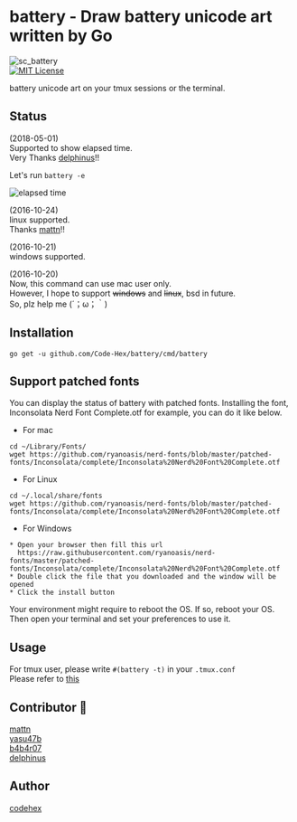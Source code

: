 battery - Draw battery unicode art written by Go
=======
![sc_battery](https://cloud.githubusercontent.com/assets/6500104/19550024/6018c768-96e2-11e6-9ae1-f66b2406b8a7.png)  
[![MIT License](http://img.shields.io/badge/license-MIT-blue.svg?style=flat)](LICENSE)
  
battery unicode art on your tmux sessions or the terminal.  

## Status
(2018-05-01)  
Supported to show elapsed time.  
Very Thanks [delphinus](https://github.com/delphinus)!!

Let's run `battery -e`

![elapsed time](https://user-images.githubusercontent.com/1239245/39427036-388223ce-4cbd-11e8-859a-5363cdac3452.png)

(2016-10-24)  
linux supported.  
Thanks [mattn](https://github.com/mattn)!!  

(2016-10-21)  
windows supported.  
  
(2016-10-20)  
Now, this command can use mac user only.  
However, I hope to support ~~windows~~ and ~~linux~~, bsd in future.   
So, plz help me (´；ω；｀)  

## Installation
    go get -u github.com/Code-Hex/battery/cmd/battery

## Support patched fonts
You can display the status of battery with patched fonts.
Installing the font, Inconsolata Nerd Font Complete.otf for example, you can do it like below.

* For mac
```
cd ~/Library/Fonts/
wget https://github.com/ryanoasis/nerd-fonts/blob/master/patched-fonts/Inconsolata/complete/Inconsolata%20Nerd%20Font%20Complete.otf
```

* For Linux
```
cd ~/.local/share/fonts
wget https://github.com/ryanoasis/nerd-fonts/blob/master/patched-fonts/Inconsolata/complete/Inconsolata%20Nerd%20Font%20Complete.otf
```

* For Windows
```
* Open your browser then fill this url
  https://raw.githubusercontent.com/ryanoasis/nerd-fonts/master/patched-fonts/Inconsolata/complete/Inconsolata%20Nerd%20Font%20Complete.otf
* Double click the file that you downloaded and the window will be opened
* Click the install button
```

Your environment might require to reboot the OS. If so, reboot your OS.
Then open your terminal and set your preferences to use it.

## Usage
For tmux user, please write `#(battery -t)` in your `.tmux.conf`  
Please refer to [this](https://github.com/Code-Hex/dotfiles/blob/master/tmux/.tmux.conf#L82)

## Contributor 🎊
[mattn](https://github.com/mattn)  
[yasu47b](https://github.com/yasu47b)  
[b4b4r07](https://github.com/b4b4r07)  
[delphinus](https://github.com/delphinus)

## Author
[codehex](https://twitter.com/CodeHex)

